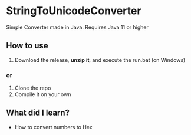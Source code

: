 # StringToUnicodeConverter
Simple Converter made in Java.
Requires Java 11 or higher

## How to use
1. Download the release, **unzip it**, and execute the run.bat (on Windows)

### or

1. Clone the repo
2. Compile it on your own

## What did I learn?
* How to convert numbers to Hex 
